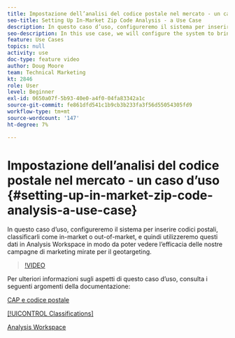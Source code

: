 ```yaml
---
title: Impostazione dell’analisi del codice postale nel mercato - un caso d’uso
seo-title: Setting Up In-Market Zip Code Analysis - a Use Case
description: In questo caso d’uso, configureremo il sistema per inserire codici postali, classificarli come in-market o out-of-market, e quindi utilizzeremo questi dati in Analysis Workspace in modo da poter vedere l’efficacia delle nostre campagne di marketing mirate per il geotargeting.
seo-description: In this use case, we will configure the system to bring in zip codes, classify them as in-market or out-of-market, and then use this data in Analysis Workspace so that we can see the effectiveness of our geo-targeted marketing campaigns.
feature: Use Cases
topics: null
activity: use
doc-type: feature video
author: Doug Moore
team: Technical Marketing
kt: 2846
role: User
level: Beginner
exl-id: 0650a07f-5b93-40e0-a4f0-04fa83342a1c
source-git-commit: fe861dfd541c1b9cb3b233fa3f56d55054305fd9
workflow-type: tm+mt
source-wordcount: '147'
ht-degree: 7%

---
```


# Impostazione dell’analisi del codice postale nel mercato - un caso d’uso {#setting-up-in-market-zip-code-analysis-a-use-case}

In questo caso d’uso, configureremo il sistema per inserire codici postali, classificarli come in-market o out-of-market, e quindi utilizzeremo questi dati in Analysis Workspace in modo da poter vedere l’efficacia delle nostre campagne di marketing mirate per il geotargeting.

>[!VIDEO](https://video.tv.adobe.com/v/27052/?quality=12)

Per ulteriori informazioni sugli aspetti di questo caso d’uso, consulta i seguenti argomenti della documentazione:

[CAP e codice postale](https://experienceleague.adobe.com/docs/analytics/components/dimensions/zip-code.html?lang=en)

[[!UICONTROL Classifications]](https://experienceleague.adobe.com/docs/analytics/components/classifications/c-classifications.html?lang=en)

[Analysis Workspace](https://experienceleague.adobe.com/docs/analytics/analyze/analysis-workspace/home.html?lang=it)
